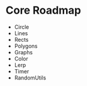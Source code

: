 # Core Roadmap #

- Circle
- Lines
- Rects
- Polygons
- Graphs
- Color
- Lerp
- Timer
- RandomUtils
